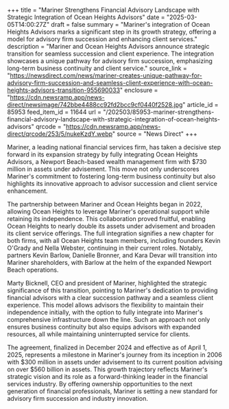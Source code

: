 +++
title = "Mariner Strengthens Financial Advisory Landscape with Strategic Integration of Ocean Heights Advisors"
date = "2025-03-05T14:00:27Z"
draft = false
summary = "Mariner's integration of Ocean Heights Advisors marks a significant step in its growth strategy, offering a model for advisory firm succession and enhancing client services."
description = "Mariner and Ocean Heights Advisors announce strategic transition for seamless succession and client experience. The integration showcases a unique pathway for advisory firm succession, emphasizing long-term business continuity and client service."
source_link = "https://newsdirect.com/news/mariner-creates-unique-pathway-for-advisory-firm-succession-and-seamless-client-experience-with-ocean-heights-advisors-transition-955690033"
enclosure = "https://cdn.newsramp.app/news-direct/newsimage/742bbe4488cc92fd2bcc9cf0440f2528.jpg"
article_id = 85953
feed_item_id = 11644
url = "/202503/85953-mariner-strengthens-financial-advisory-landscape-with-strategic-integration-of-ocean-heights-advisors"
qrcode = "https://cdn.newsramp.app/news-direct/qrcode/253/5/nukeKzdY.webp"
source = "News Direct"
+++

<p>Mariner, a leading national financial services firm, has taken a decisive step forward in its expansion strategy by fully integrating Ocean Heights Advisors, a Newport Beach-based wealth management firm with $730 million in assets under advisement. This move not only underscores Mariner's commitment to fostering long-term business continuity but also highlights its innovative approach to advisor succession and client service enhancement.</p><p>The partnership between Mariner and Ocean Heights began in 2022, allowing Ocean Heights to leverage Mariner's operational support while retaining its independence. This collaboration proved fruitful, enabling Ocean Heights to nearly double its assets under advisement and broaden its client service offerings. The full integration signifies a new chapter for both firms, with all Ocean Heights team members, including founders Kevin O'Grady and Nella Webster, continuing in their current roles. Notably, partners Kevin Barlow, Danielle Bronner, and Kara Devar will transition into Mariner shareholders, with Barlow at the helm of the expanded Newport Beach operations.</p><p>Marty Bicknell, CEO and president of Mariner, highlighted the strategic significance of this transition, pointing to Mariner's dedication to providing financial advisors with a clear succession pathway and a seamless client experience. This model allows advisors the flexibility to maintain their independence initially, with the option to fully integrate into Mariner's comprehensive infrastructure down the line. Such an approach not only ensures business continuity but also equips advisors with expanded resources, all while maintaining uninterrupted service for clients.</p><p>The agreement, finalized in December 2024 and effective as of April 1, 2025, represents a milestone in Mariner's journey from its inception in 2006 with $300 million in assets under advisement to its current position advising on over $560 billion in assets. This growth trajectory reflects Mariner's strategic vision and its role as a forward-thinking leader in the financial services industry. By offering ownership opportunities to the next generation of financial professionals, Mariner is setting a new standard for advisory firm succession and industry innovation.</p>